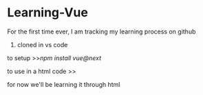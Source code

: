 # Learning-Vue

For the first time ever, I am tracking my learning process on github

1. cloned in vs code

to setup >>_npm install vue@next_

to use in a html code >> _<script src="https://unpkg.com/vue@3/dist/vue.global.js"></script>_

for now we'll be learning it through html
